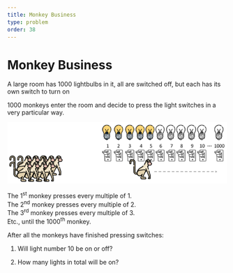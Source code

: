 ```yaml
---
title: Monkey Business
type: problem
order: 38
---
```


# Monkey Business

A large room has 1000 lightbulbs in it, all are switched off, but each has its own switch to turn on   

1000 monkeys enter the room and decide to press the light switches in a very particular way.

![](../../images/monkey-business-1.png)    

The 1<sup>st</sup> monkey presses every multiple of 1.   
The 2<sup>nd</sup> monkey presses every multiple of 2.   
The 3<sup>rd</sup> monkey presses every multiple of 3.   
Etc., until the 1000<sup>th</sup> monkey.   

After all the monkeys have finished pressing switches:
1. Will light number 10 be on or off?   

2. How many lights in total will be on?

